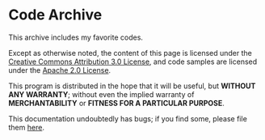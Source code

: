 # Code Archive
This archive includes my favorite codes.
  
Except as otherwise noted, the content of this page is licensed under the [Creative Commons Attribution 3.0 License](), and code samples are licensed under the [Apache 2.0 License]().  

This program is distributed in the hope that it will be useful, but **WITHOUT ANY WARRANTY**; without even the implied warranty of **MERCHANTABILITY** or **FITNESS FOR A PARTICULAR PURPOSE**.

This documentation undoubtedly has bugs; if you find some, please file them [here](https://github.com/aniruddha0pandey/Code_Archive/pulls).
